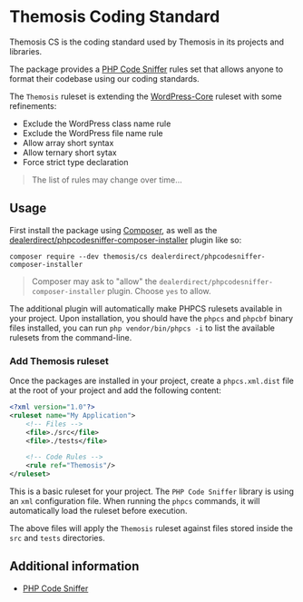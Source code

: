 <!--
SPDX-FileCopyrightText: 2024 Julien Lambé <julien@themosis.com>

SPDX-License-Identifier: GPL-3.0-or-later
-->

Themosis Coding Standard
========================

Themosis CS is the coding standard used by Themosis in its projects and libraries.

The package provides a [PHP Code Sniffer](https://github.com/PHPCSStandards/PHP_CodeSniffer/) rules set that allows anyone
to format their codebase using our coding standards.

The `Themosis` ruleset is extending the [WordPress-Core](https://github.com/WordPress/WordPress-Coding-Standards) ruleset with some refinements:
- Exclude the WordPress class name rule
- Exclude the WordPress file name rule
- Allow array short syntax
- Allow ternary short sytax
- Force strict type declaration

> The list of rules may change over time...

Usage
-----

First install the package using [Composer](https://getcomposer.org/), as well as the [dealerdirect/phpcodesniffer-composer-installer](https://github.com/PHPCSStandards/composer-installer) plugin like so:

```shell
composer require --dev themosis/cs dealerdirect/phpcodesniffer-composer-installer
```

> Composer may ask to "allow" the `dealerdirect/phpcodesniffer-composer-installer` plugin. Choose `yes` to allow.

The additional plugin will automatically make PHPCS rulesets available in your project.
Upon installation, you should have the `phpcs` and `phpcbf` binary files installed, you can run `php vendor/bin/phpcs -i` to list the available rulesets from the command-line.

### Add Themosis ruleset

Once the packages are installed in your project, create a `phpcs.xml.dist` file at the root of your project and add the following content:

```xml
<?xml version="1.0"?>
<ruleset name="My Application">
    <!-- Files -->
    <file>./src</file>
    <file>./tests</file>

    <!-- Code Rules -->
    <rule ref="Themosis"/>
</ruleset>
```

This is a basic ruleset for your project. The `PHP Code Sniffer` library is using an `xml` configuration file. When running the `phpcs` commands,
it will automatically load the ruleset before execution.

The above files will apply the `Themosis` ruleset against files stored inside the `src` and `tests` directories.

Additional information
----------------------

- [PHP Code Sniffer](https://github.com/PHPCSStandards/PHP_CodeSniffer)
